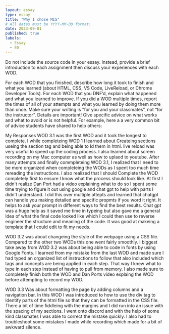 ```yaml
---
layout: essay
type: essay
title: "Why I chose MIS"
# All dates must be YYYY-MM-DD format!
date: 2023-09-01
published: true
labels:
  - Essay
  - E0
---
```




Do not include the source code in your essay. Instead, provide a brief introduction to each assignment then discuss your experiences with each WOD.

For each WOD that you finished, describe how long it took to finish and what you learned (about HTML, CSS, VS Code, LiveReload, or Chrome Developer Tools). For each WOD that you DNF’d, explain what happened and what you learned to improve. If you did a WOD multiple times, report the times of all of your attempts and what you learned by doing them more than once. Make sure your writing is “for you and your classmates”, not “for the instructor”. Details are important! Give specific advice on what works and what to avoid or is not helpful. For example, here a a very common bit of advice students have shared to help others:

My Responses
WOD 3.1 was the first WOD and it took the longest to complete. I while completeing WOD 1 I learned about Createing sections useing the section tag and being able to Id them in html. live reload was very useful to speed up the coding process. I also learned about screen recording on my Mac computer as well as how to uplaod to youtube. After many attempts and finally commpleteing WOD 3.1, I realized that I need to be more organized when completeing the WODs as I spent too much time rereading the instructions. I also realized that I should Complete the WOD completely first to ensure I know what the process should look like. At first I didn't realize Dan Port had a video explaining what to do so I spent some time trying to figure it out using google and chat gpt to help with parts I didn't understand. I did this over multiple attepts and learned that chatgpt can handle you making detailed and specific propmts if you word it right. It helps to ask your prompt in different ways to find the best results. Chat gpt was a huge help as it saved me time in typeing but also gave me a general Idea of what the final code looked like which I could then use to reverse engineer the structure and meaning of the code. It was good at makeing a template that I could edit to fit my needs.

WOD 3.2 was about changeing the style of the webpage using a CSS file. Compared to the other two WODs this one went fairly smoothly. I biggest take away from WOD 3.2 was about being able to code in fonts by using Google Fonts. I learned from my mistake from the last WOD and made sure I had typed an organized list of instructions to follow that also included which tags and concepts are being applied in each step. That way I knew what to type in each step instead of having to pull from memory. I also made sure to completely finish both the WOD and Dan Ports video explaing the WOD before attempting to record my WOD.

WOD 3.3 Was about formatting the page by adding columns and a navigation bar. In this WOD I was introduced to how to use the div tag 
to Identify parts of the html file so that they can be formatted in the CSS file. There a bit of time fiddleing with the margins and I did run into an issue with the spacing of my sections. I went onto discord and with the help of some kind classmates I was able to correct the mistake quickly. I also had to troubleshoot some mistakes I made while recording which made for a bit of awkward silence. 
